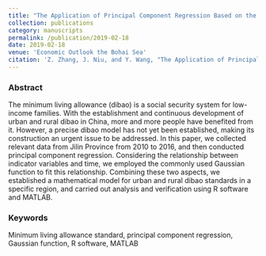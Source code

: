 ```yaml
---
title: "The Application of Principal Component Regression Based on the Standard Model of Subsistence Allowance-Taking Jilin Province as an Example"
collection: publications
category: manuscripts
permalink: /publication/2019-02-18
date: 2019-02-18
venue: 'Economic Outlook the Bohai Sea'
citation: 'Z. Zhang, J. Niu, and Y. Wang, "The Application of Principal Component Regression Based on the Standard Model of Subsistence Allowance-Taking Jilin Province as an Example," Economic Outlook the Bohaisea, pp. 88, 2019, doi: CNKI:SUN:HBHJ.0.2019-02-064.'
---
```

### Abstract
The minimum living allowance (dibao) is a social security system for low-income families. With the establishment and continuous development of urban and rural dibao in China, more and more people have benefited from it. However, a precise dibao model has not yet been established, making its construction an urgent issue to be addressed. In this paper, we collected relevant data from Jilin Province from 2010 to 2016, and then conducted principal component regression. Considering the relationship between indicator variables and time, we employed the commonly used Gaussian function to fit this relationship. Combining these two aspects, we established a mathematical model for urban and rural dibao standards in a specific region, and carried out analysis and verification using R software and MATLAB.

### Keywords
Minimum living allowance standard, principal component regression, Gaussian function, R software, MATLAB
